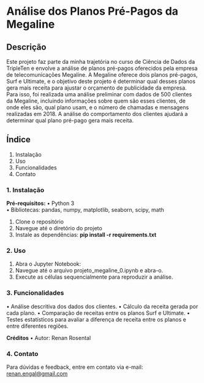 # Análise dos Planos Pré-Pagos da Megaline

## Descrição
Este projeto faz parte da minha trajetória no curso de Ciência de Dados da TripleTen e envolve a análise de planos pré-pagos oferecidos pela empresa de telecomunicações Megaline. A Megaline oferece dois planos pré-pagos, Surf e Ultimate, e o objetivo deste projeto é determinar qual desses planos gera mais receita para ajustar o orçamento de publicidade da empresa.
Para isso, foi realizada uma análise preliminar com dados de 500 clientes da Megaline, incluindo informações sobre quem são esses clientes, de onde eles são, qual plano usam, e o número de chamadas e mensagens realizadas em 2018. A análise do comportamento dos clientes ajudará a determinar qual plano pré-pago gera mais receita.

## Índice
1.	Instalação
2.	Uso
3.	Funcionalidades
4.	Contato

### 1. Instalação
**Pré-requisitos:**
•	Python 3  
•	Bibliotecas: pandas, numpy, matplotlib, seaborn, scipy, math  


1.	Clone o repositório
2.	Navegue até o diretório do projeto
3.	Instale as dependências: **pip install -r requirements.txt**


### 2. Uso

1.	Abra o Jupyter Notebook:
2.	Navegue até o arquivo projeto_megaline_0.ipynb e abra-o.
3.	Execute as células sequencialmente para reproduzir a análise.

### 3. Funcionalidades
•	Análise descritiva dos dados dos clientes.
•	Cálculo da receita gerada por cada plano.
•	Comparação de receitas entre os planos Surf e Ultimate.
•	Testes estatísticos para avaliar a diferença de receita entre os planos e entre diferentes regiões.  

**Créditos**
•	Autor: Renan Rosental

### 4. Contato
Para dúvidas e feedback, entre em contato via e-mail: renan.engal@gmail.com
